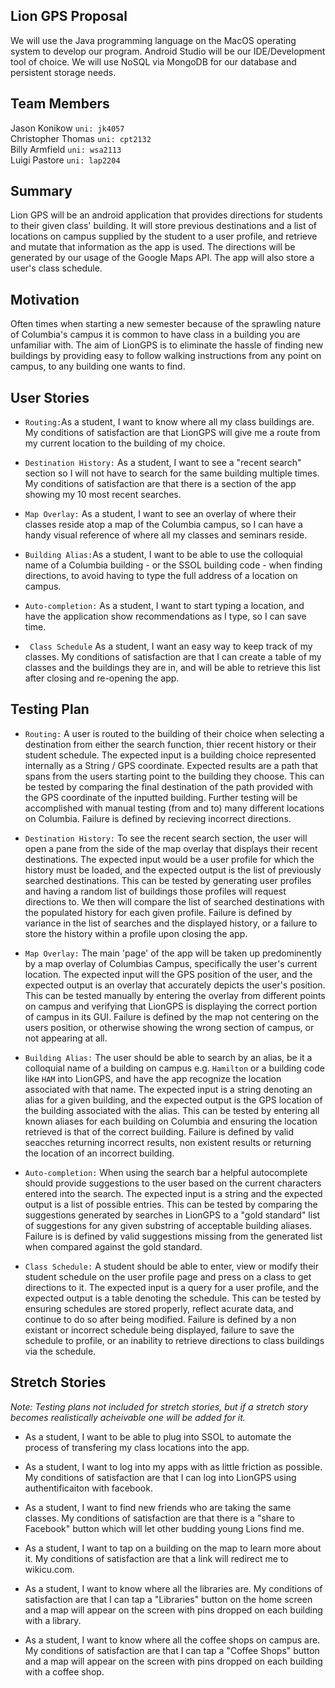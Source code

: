 
## Lion GPS Proposal



We will use the Java programming language on the MacOS operating system to develop our program. Android Studio will be our IDE/Development tool of choice. We will use NoSQL via MongoDB for our database and persistent storage needs.

## Team Members

Jason Konikow ```uni: jk4057 ```  
Christopher Thomas ```uni: cpt2132 ```  
Billy Armfield ```uni: wsa2113```  
Luigi Pastore ```uni: lap2204```


## Summary

Lion GPS will be an android application that provides directions for students to their given class' building. It will store previous destinations and a list of locations on campus supplied by the student to a user profile, and retrieve and mutate that information as the app is used. The directions will be generated by our usage of the Google Maps API. The app will also store a user's class schedule.

## Motivation
Often times when starting a new semester because of the sprawling nature of Columbia's campus it is common to have class in a building you are unfamiliar with. The aim of LionGPS is to eliminate the hassle of finding new buildings by providing easy to follow walking instructions from any point on campus, to any building one wants to find. 

## User Stories
* `Routing:`As a student, I want to know where all my class buildings are. My
  conditions of satisfaction are that LionGPS will give me a route from my
  current location to the building of my choice.

* `Destination History:` As a student, I want to see a "recent search" section so I will not have to
  search for the same building multiple times. My conditions of satisfaction
  are that there is a section of the app showing my 10 most recent searches.

* `Map Overlay:` As a student, I want to see an overlay of where their classes reside atop a map of the Columbia campus, so I can have a handy visual reference of where all my classes and seminars reside. 
  
 
* `Building Alias:`As a student, I want to be able to use  the colloquial name of a Columbia building - or the SSOL building code - when finding directions, to avoid having to type the full address of a location on campus. 
 
* `Auto-completion:` As a student, I want to start typing a location, and have the application show recommendations as I type, so I can save time.

* ` Class Schedule` As a student, I want an easy way to keep track of my classes. My
   conditions of satisfaction are that I can create a table of my classes and
   the buildings they are in, and will be able to retrieve this list after
   closing and re-opening the app. 

   
## Testing Plan

* `Routing:` A user is routed to the building of their choice when selecting a destination from either the search function, thier recent history or their student schedule. The expected input is a building choice represented internally as a String / GPS coordinate. Expected results are a path that spans from the users starting point to the building they choose. This can be tested by comparing the final destination of the path provided with the GPS coordinate of the inputted building. Further testing will be accomplished with manual testing (from and to) many different locations on Columbia. Failure is defined by recieving incorrect directions.

* `Destination History:` To see the recent search section, the user will open a pane from the side of the map overlay that displays their recent destinations. The expected input would be a user profile for which the history must be loaded, and the expected output is the list of previously searched destinations. This can be tested by generating user profiles and having a random list of buildings those profiles will request directions to. We then will compare the list of searched destinations with the populated history for each given profile. Failure is defined by variance in the list of searches and the displayed history, or a failure to store the history within a profile upon closing the app. 

* `Map Overlay:` The main 'page' of the app will be taken up predominently by a map overlay of Columbias Campus, specifically the user's current location. The expected input will the GPS position of the user, and the expected output is an overlay that accurately depicts the user's position. This can be tested manually by entering the overlay from different points on campus and verifying that LionGPS is displaying the correct portion of campus in its GUI. Failure is defined by the map not centering on the users position, or otherwise showing the wrong section of campus, or not appearing at all. 

* `Building Alias:` The user should be able to search by an alias,  be it a colloquial name of a building on campus e.g. `Hamilton` or a building code like `HAM` into LionGPS, and have the app recognize the location associated with that name. The expected input is a string denoting an alias for a given building, and the expected output is the GPS location of the building associated with the alias. This can be tested by entering all known aliases for each building on Columbia and ensuring the location retrieved is that of the correct building. Failure is defined by valid seacches returning incorrect results, non existent results or returning the location of an incorrect building.   

* `Auto-completion:` When using the search bar a helpful autocomplete should provide suggestions to the user based on the current characters entered into the search. The expected input is a string and the expected output is a list of possible entries. This can be tested by comparing the suggestions generated by searches in LionGPS to a "gold standard" list of suggestions for any given substring of acceptable building aliases. Failure is is defined by valid suggestions missing from the generated list when compared against the gold standard. 

* `Class Schedule:` A student should be able to enter, view or modify their student schedule on the user profile page and press on a class to get directions to it. The expected input is a query for a user profile, and the expected output is a table denoting the schedule. This can be tested by ensuring schedules are stored properly, reflect acurate data, and continue to do so after being modified. Failure is defined by a non existant or incorrect schedule being displayed, failure to save the schedule to profile, or an inability to retrieve directions to class buildings via the schedule. 

## Stretch Stories

*Note: Testing plans not included for stretch stories, but if a stretch story becomes realistically acheivable one will be added for it.*

* As a student, I want to be able to plug into SSOL to automate the process of transfering my class locations into the app.
 
* As a student, I want to log into my apps with as
  little friction as possible. My conditions of satisfaction are that I can log
  into LionGPS using authentificaiton with facebook.

* As a student, I want to find new friends who are taking the same classes.
  My conditions of satisfaction are that there is a "share to Facebook" button
  which will let other budding young Lions find me. 

* As a student, I want to tap on a building on the map to learn more
  about it. My conditions of satisfaction are that a link will redirect me to
  wikicu.com.

* As a student, I want to know where all the libraries are. My
   conditions of satisfaction are that I can tap a "Libraries" button on the home screen and a map will appear
   on the screen with pins dropped on each building with a library. 

* As a student, I want to know where all the coffee shops on
   campus are. My conditions of satisfaction are that I can tap a "Coffee
   Shops" button and a map will appear on the screen with pins dropped on each building with a coffee shop.



